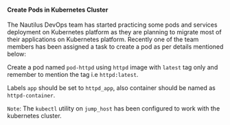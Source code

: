 #### Create Pods in Kubernetes Cluster
The Nautilus DevOps team has started practicing some pods and services deployment on Kubernetes platform as they are planning to migrate most of their applications on Kubernetes platform. Recently one of the team members has been assigned a task to create a pod as per details mentioned below:



Create a pod named `pod-httpd` using `httpd` image with `latest` tag only and remember to mention the tag i.e `httpd:latest`.

Labels `app` should be set to `httpd_app`, also container should be named as `httpd-container`.

`Note`: The `kubectl` utility on `jump_host` has been configured to work with the kubernetes cluster.

